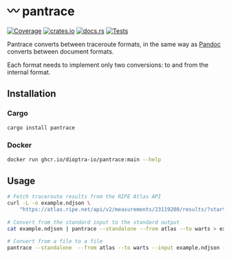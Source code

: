 # 〰️ pantrace

[![Coverage](https://img.shields.io/codecov/c/github/dioptra-io/pantrace?logo=codecov&logoColor=white)](https://app.codecov.io/gh/dioptra-io/pantrace)
[![crates.io](https://img.shields.io/crates/v/pantrace?logo=rust)](https://crates.io/crates/pantrace/)
[![docs.rs](https://img.shields.io/docsrs/pantrace?logo=docs.rs)](https://docs.rs/pantrace/)
[![Tests](https://img.shields.io/github/workflow/status/dioptra-io/pantrace/Tests?logo=github&label=tests)](https://github.com/dioptra-io/pantrace/actions/workflows/tests.yml)

Pantrace converts between traceroute formats, in the same way as [Pandoc](https://pandoc.org) converts between document formats.

Each format needs to implement only two conversions: to and from the internal format.

## Installation

### Cargo

```bash
cargo install pantrace
```

### Docker

```bash
docker run ghcr.io/dioptra-io/pantrace:main --help
```

## Usage

```bash
# Fetch traceroute results from the RIPE Atlas API
curl -L -o example.ndjson \
    "https://atlas.ripe.net/api/v2/measurements/23119200/results/?start=1625097600&stop=1625788799&format=txt&probe_ids=6479"
  
# Convert from the standard input to the standard output
cat example.ndjson | pantrace --standalone --from atlas --to warts > example.warts

# Convert from a file to a file
pantrace --standalone  --from atlas --to warts --input example.ndjson --output example.warts
```
